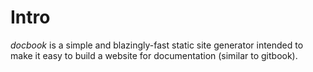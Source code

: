 
# Intro

*docbook* is a simple and blazingly-fast static site generator intended to make it easy to build a website for documentation (similar to gitbook).
